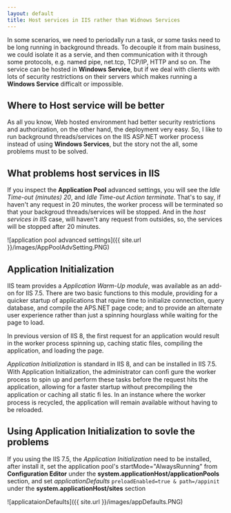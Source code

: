 ```yaml
---
layout: default
title: Host services in IIS rather than Widnows Services
---
```


In some scenarios, we need to periodally run a task, or some tasks need to be long running in background threads. To decouple it from main business,
we could isolate it as a servie, and then communication with it through some protocols, e.g. named pipe, net.tcp, TCP/IP, HTTP and so on. 
The service can be hosted in **Windows Service**, but if we deal with clients with lots of security restrictions on their servers which makes running 
a **Windows Service** difficalt or impossible.

## Where to Host service will be better

As all you know, Web hosted environment had better security restrictions and authorization, on the other hand, the deployment very easy. So, I like to run background 
threads/services on the IIS ASP.NET worker process instead of using **Windows Services**, but the story not the all, some problems must to be solved.

## What problems host services in IIS

If you inspect the **Application Pool** advanced settings, you will see the _Idle Time-out (minutes) 20_, and _Idle Time-out Action terminate_. That's to say, if haven't
any request in 20 minutes, the worker process will be terminated so that your backgroud threads/services will be stopped. And in the _host services in IIS_ case, will haven't 
any request from outsides, so, the services will be stopped after 20 minutes.

![application pool advanced settings]({{ site.url }}/images/AppPoolAdvSetting.PNG)

## Application Initialization

IIS team provides a _Application Warm-Up module_, was available as an add-on for IIS 7.5. There are two basic functions to this module, providing for a quicker startup of 
applications that rquire time to initialize connection, query database, and compile the APS.NET page code; and to provide an alternate user experience rather than just a
spinning hourglass while waiting for the page to load.

In previous version of IIS 8, the first request for an application would result in the worker process spinning up, caching static files, compiling the application, and loading
the page.

_Application Initialization_ is standard in IIS 8, and can be installed in IIS 7.5.  With Application Initialization, the administrator can conﬁ gure the worker process to spin up 
and perform these tasks before the request hits the application, allowing for a faster startup without precompiling the application or caching all static ﬁ les. 
In an instance where the worker process is recycled, the application will remain available without having to be reloaded.

## Using Application Initialization to sovle the problems

If you using the IIS 7.5, the _Application Initialization_ need to be installed, after install it, set the application pool's startMode="AlwaysRunning" from **Configuration Editor**
under the **system.applicationHost/applicationPools** section, and set _applicationDefaults_ `preloadEnabled=true & path=/appinit` under the **system.applicationHost/sites** section

![applicataionDefaults]({{ site.url }}/images/appDefaults.PNG)
